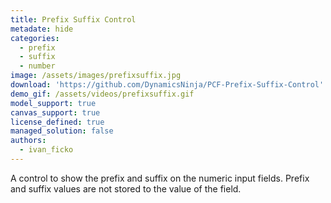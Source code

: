 ```yaml
---
title: Prefix Suffix Control
metadate: hide
categories:
  - prefix
  - suffix
  - number
image: /assets/images/prefixsuffix.jpg
download: 'https://github.com/DynamicsNinja/PCF-Prefix-Suffix-Control'
demo_gif: /assets/videos/prefixsuffix.gif
model_support: true
canvas_support: true
license_defined: true
managed_solution: false
authors:
  - ivan_ficko
---
```

A control to show the prefix and suffix on the numeric input fields. Prefix and suffix values are not stored to the value of the field.
